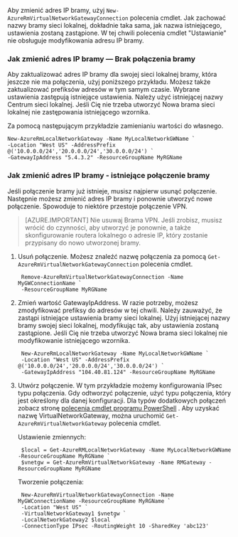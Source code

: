 Aby zmienić adres IP bramy, użyj `New-AzureRmVirtualNetworkGatewayConnection` polecenia cmdlet. Jak zachować nazwy bramy sieci lokalnej, dokładnie taka sama, jak nazwa istniejącego, ustawienia zostaną zastąpione. W tej chwili polecenia cmdlet "Ustawianie" nie obsługuje modyfikowania adresu IP bramy.

### <a name="gwipnoconnection"></a>Jak zmienić adres IP bramy — Brak połączenia bramy

Aby zaktualizować adres IP bramy dla swojej sieci lokalnej bramy, która jeszcze nie ma połączenia, użyj poniższego przykładu. Możesz także zaktualizować prefiksów adresów w tym samym czasie. Wybrane ustawienia zastępują istniejące ustawienia. Należy użyć istniejącej nazwy Centrum sieci lokalnej. Jeśli Cię nie trzeba utworzyć Nowa brama sieci lokalnej nie zastępowania istniejącego wzornika.

Za pomocą następującym przykładzie zamienianiu wartości do własnego.

    New-AzureRmLocalNetworkGateway -Name MyLocalNetworkGWName `
    -Location "West US" -AddressPrefix @('10.0.0.0/24','20.0.0.0/24','30.0.0.0/24') `
    -GatewayIpAddress "5.4.3.2" -ResourceGroupName MyRGName


### <a name="gwipwithconnection"></a>Jak zmienić adres IP bramy - istniejące połączenie bramy

Jeśli połączenie bramy już istnieje, musisz najpierw usunąć połączenie. Następnie możesz zmienić adres IP bramy i ponownie utworzyć nowe połączenie. Spowoduje to niektóre przestoje połączenie VPN.


>[AZURE.IMPORTANT] Nie usuwaj Brama VPN. Jeśli zrobisz, musisz wrócić do czynności, aby utworzyć je ponownie, a także skonfigurowanie routera lokalnego o adresie IP, który zostanie przypisany do nowo utworzonej bramy.
 

1. Usuń połączenie. Możesz znaleźć nazwę połączenia za pomocą `Get-AzureRmVirtualNetworkGatewayConnection` polecenia cmdlet.

        Remove-AzureRmVirtualNetworkGatewayConnection -Name MyGWConnectionName `
        -ResourceGroupName MyRGName

2. Zmień wartość GatewayIpAddress. W razie potrzeby, możesz zmodyfikować prefiksy do adresów w tej chwili. Należy zauważyć, że zastąpi istniejące ustawienia bramy sieci lokalnej. Użyj istniejącej nazwy bramy swojej sieci lokalnej, modyfikując tak, aby ustawienia zostaną zastąpione. Jeśli Cię nie trzeba utworzyć Nowa brama sieci lokalnej nie modyfikowanie istniejącego wzornika.

        New-AzureRmLocalNetworkGateway -Name MyLocalNetworkGWName `
        -Location "West US" -AddressPrefix @('10.0.0.0/24','20.0.0.0/24','30.0.0.0/24') `
        -GatewayIpAddress "104.40.81.124" -ResourceGroupName MyRGName

3. Utwórz połączenie. W tym przykładzie możemy konfigurowania IPsec typu połączenia. Gdy odtworzyć połączenie, użyć typu połączenia, który jest określony dla danej konfiguracji. Dla typów dodatkowych połączeń zobacz stronę [polecenia cmdlet programu PowerShell](https://msdn.microsoft.com/library/mt603611.aspx) .  Aby uzyskać nazwę VirtualNetworkGateway, można uruchomić `Get-AzureRmVirtualNetworkGateway` polecenia cmdlet.

    Ustawienie zmiennych:

        $local = Get-AzureRMLocalNetworkGateway -Name MyLocalNetworkGWName -ResourceGroupName MyRGName `
        $vnetgw = Get-AzureRmVirtualNetworkGateway -Name RMGateway -ResourceGroupName MyRGName

    Tworzenie połączenia:
    
        New-AzureRmVirtualNetworkGatewayConnection -Name MyGWConnectionName -ResourceGroupName MyRGName `
        -Location "West US" `
        -VirtualNetworkGateway1 $vnetgw `
        -LocalNetworkGateway2 $local `
        -ConnectionType IPsec -RoutingWeight 10 -SharedKey 'abc123'

